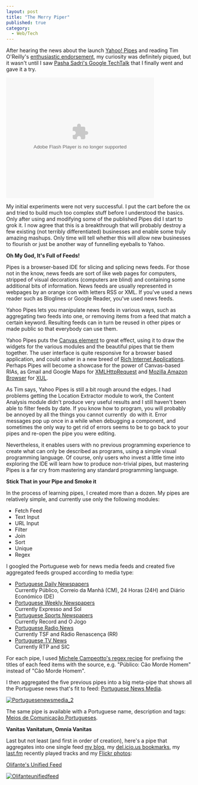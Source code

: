 ```yaml
---
layout: post
title: "The Merry Piper"
published: true
category:
  - Web/Tech
---
```

<p>After hearing the news about the launch <a href="http://pipes.yahoo.com/pipes/">Yahoo! Pipes</a> and reading Tim O'Reilly's <a href="http://radar.oreilly.com/archives/2007/02/pipes_and_filte.html">enthusiastic endorsement</a>, my curiosity was definitely piqued, but it wasn't until I saw <a href="http://video.google.com/videoplay?docid=8569811679113799879">Pasha Sadri's Google TechTalk</a> that I finally went and gave it a try. </p>

<embed id="VideoPlayback" type="application/x-shockwave-flash" src="http://video.google.com/googleplayer.swf?docId=8569811679113799879&amp;hl=en" style="width: 400px; height: 326px;"></embed> 

<p>My initial experiments were not very successful. I put the cart before the ox and tried to build much too complex stuff before I understood the basics. Only after using and modifying some of the published Pipes did I start to grok it. I now agree that this is a breakthrough that will probably destroy a few existing (not terribly differentiated) businesses and enable some truly amazing mashups. Only time will tell whether this will allow new businesses to flourish or just be another way of funnelling eyeballs to Yahoo.<br />
</p>

<p><strong><p>Oh My God, It's Full of Feeds!</p></strong></p>
<p>Pipes is a browser-based IDE for slicing and splicing news feeds. For those not in the know, news feeds are sort of like web pages for computers, stripped of visual decorations (computers are blind) and containing some additional bits of information. News feeds are usually represented in webpages by an orange icon with letters RSS or XML. If you've used a news reader such as Bloglines or Google Reader, you've used news feeds.</p>

<p>Yahoo Pipes lets you manipulate news feeds in various ways, such as aggregating two feeds into one, or removing items from a feed that match a certain keyword. Resulting feeds can in turn be reused in other pipes or made public so that everybody can use them.</p>

<p>Yahoo Pipes puts the <a href="http://en.wikipedia.org/wiki/Canvas_%28HTML_element%29">Canvas element</a> to great effect, using it to draw the widgets for the various modules and the beautiful pipes that tie them together. The user interface is quite responsive for a browser based application, and could usher in a new breed of <a href="http://en.wikipedia.org/wiki/Rich_Internet_application#Other_techniques">Rich Internet Applications</a>. Perhaps Pipes will become a showcase for the power of Canvas-based RIAs, as Gmail and Google Maps for <a href="http://en.wikipedia.org/wiki/XMLHTTPRequest">XMLHttpRequest</a> and <a href="http://www.faser.net/mab/">Mozilla Amazon Browser</a> for <a href="http://en.wikipedia.org/wiki/Xul">XUL</a>.<br />
</p>

<p>As Tim says, Yahoo Pipes is still a bit rough around the edges. I had problems getting the Location Extractor module to work, the Content Analysis module didn't produce very useful results and I still haven't been able to filter feeds by date. If you know how to program, you will probably be annoyed by all the things you cannot currently&nbsp; do with it. Error messages pop up once in a while when debugging a component, and sometimes the only way to get rid of errors seems to be to go back to your pipes and re-open the pipe you were editing.</p>

<p>Nevertheless, it enables users with no previous programming experience to create what can only be described as programs, using a simple visual programming language. Of course, only users who invest a little time into exploring the IDE will learn how to produce non-trivial pipes, but mastering Pipes is a far cry from mastering any standard programming language. </p>

<p><strong><p>Stick That in your Pipe and Smoke it</p></strong></p>

<p>In the process of learning pipes, I created more than a dozen. My pipes are relatively simple, and currently use only the following modules:</p>

<ul><li>Fetch Feed</li>

<li>Text Input</li>

<li>URL Input</li>

<li>Filter</li>

<li>Join</li>

<li>Sort</li>

<li>Unique</li>

<li>Regex</li></ul>

<p>I googled the Portuguese web for news media feeds and created five aggregated feeds grouped according to media type:</p>

<ul><li><a href="http://pipes.yahoo.com/pipes/pipe.info?_id=YPxbXcbm2xGmx3_V1fC6Jw">Portuguese Daily Newspapers</a><br />Currently Público, Correio da Manhã (CM), 24 Horas (24H) and Diário Económico (DE)<br />
</li>

<li><a href="http://pipes.yahoo.com/pipes/pipe.info?_id=6l1HHsXm2xGiz_rV1fC6Jw">Portuguese Weekly Newspapers</a><br />Currently Expresso and Sol</li>

<li><a href="http://pipes.yahoo.com/pipes/pipe.info?_id=mhKMGMfm2xGi8jIRJhOy0Q">Portuguese Sports Newspapers</a><br />Currently Record and O Jogo</li>

<li><a href="http://pipes.yahoo.com/pipes/pipe.info?_id=dOjPKsvm2xG8gAEQEpPZnA">Portuguese Radio News</a><br />Currently TSF and Rádio Renascença (RR)</li>

<li><a href="http://pipes.yahoo.com/pipes/pipe.info?_id=zkZJpsjm2xG7weuBJZhxuA">Portuguese TV News</a><br />Currently RTP and SIC</li></ul>

<p>For each pipe, I used <a href="http://blog.micampe.it/articles/2007/02/28/splicing-your-feeds-with-yahoo-pipes">Michele Campeotto's regex recipe</a> for prefixing the titles of each feed items with the source, e.g. &quot;Público: Cão Morde Homem&quot; instead of &quot;Cão Morde Homem&quot;.</p>

<p>I then aggregated the five previous pipes into a big meta-pipe that shows all the Portuguese news that's fit to feed: <a href="http://pipes.yahoo.com/pipes/pipe.info?_id=XpYi_srm2xGFZfZPouNLYQ">Portuguese News Media</a>.
</p>
<p><a href="http://pipes.yahoo.com/pipes/pipe.info?_id=XpYi_srm2xGFZfZPouNLYQ"><img border="0" alt="Portuguesenewsmedia_2" title="Portuguesenewsmedia_2" src="http://olifante.blogs.com/photos/uncategorized/2007/04/09/portuguesenewsmedia_2.png" /></a>
</p>


<p>The same pipe is available with a Portuguese name, description and tags: <a href="http://pipes.yahoo.com/pipes/pipe.info?_id=NCh4iM_m2xGpsFdVy6ky6g">Meios de Comunicação Portugueses</a>.</p>

<p><strong><strong>Vanitas Vanitatum, Omnia Vanitas<br /></strong></strong></p>

<p>Last but not least (and first in order of creation), here's a pipe that aggregates into one single feed <a href="http://olifante.blogs.com/covil">my blog</a>, my <a href="http://del.icio.us/olifante">del.icio.us bookmarks</a>, my <a href="http://www.last.fm/user/olifante">last.fm</a> recently played tracks and my <a href="http://www.flickr.com/people/olifante/">Flickr photos</a>:</p>

<p><a href="http://pipes.yahoo.com/pipes/pipe.info?_id=aktvZd_l2xGFiNYX1vC6Jw">Olifante's Unified Feed</a></p>

<p><a href="http://pipes.yahoo.com/pipes/pipe.info?_id=aktvZd_l2xGFiNYX1vC6Jw"><img border="0" alt="Olifanteunifiedfeed" title="Olifanteunifiedfeed" src="http://olifante.blogs.com/photos/uncategorized/2007/04/09/olifanteunifiedfeed.png" /></a>
</p>




